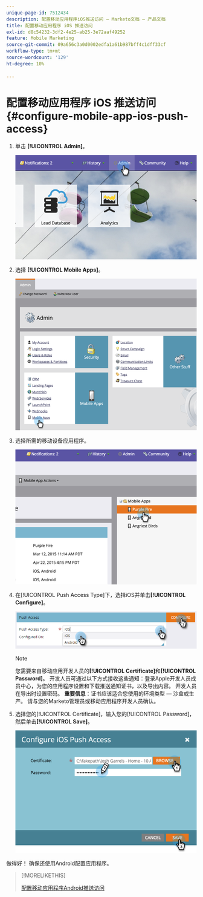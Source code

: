 ```yaml
---
unique-page-id: 7512434
description: 配置移动应用程序iOS推送访问 — Marketo文档 — 产品文档
title: 配置移动应用程序 iOS 推送访问
exl-id: d8c54232-3df2-4e25-ab25-3e72aaf49252
feature: Mobile Marketing
source-git-commit: 09a656c3a0d0002edfa1a61b987bff4c1dff33cf
workflow-type: tm+mt
source-wordcount: '129'
ht-degree: 10%

---
```


# 配置移动应用程序 iOS 推送访问 {#configure-mobile-app-ios-push-access}

1. 单击 **[!UICONTROL Admin]**。

   ![](assets/image2015-4-22-16-3a12-3a32.png)

1. 选择 **[!UICONTROL Mobile Apps]**。

   ![](assets/image2015-4-22-16-3a14-3a29.png)

1. 选择所需的移动设备应用程序。

   ![](assets/image2015-4-22-16-3a33-3a19.png)

1. 在[!UICONTROL Push Access Type]下，选择iOS并单击&#x200B;**[!UICONTROL Configure]**。

   ![](assets/image2016-6-10-11-3a37-3a9.png)

   >[!NOTE]
   >
   >您需要来自移动应用开发人员的&#x200B;**[!UICONTROL Certificate]**&#x200B;和&#x200B;**[!UICONTROL Password]**。 开发人员可通过以下方式接收这些通知：登录Apple开发人员成员中心，为您的应用程序设置和下载推送通知证书，以及导出内容。 开发人员在导出时设置密码。 **重要信息**：证书应该适合您使用的环境类型 — 沙盒或生产。 请与您的Marketo管理员或移动应用程序开发人员确认。

1. 选择您的[!UICONTROL Certificate]，输入您的[!UICONTROL Password]，然后单击&#x200B;**[!UICONTROL Save]**。

   ![](assets/image2015-4-22-17-3a19-3a18.png)

做得好！ 确保还使用Android配置应用程序。

>[!MORELIKETHIS]
>
>[配置移动应用程序Android推送访问](/help/marketo/product-docs/mobile-marketing/admin/configure-mobile-app-android-push-access.md)
